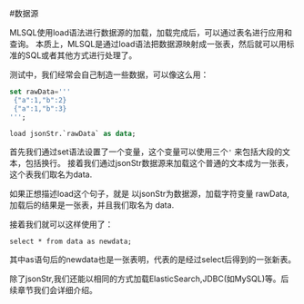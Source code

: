 #数据源

MLSQL使用load语法进行数据源的加载，加载完成后，可以通过表名进行应用和查询。
本质上，MLSQL是通过load语法把数据源映射成一张表，然后就可以用标准的SQL或者其他方式进行处理了。

测试中，我们经常会自己制造一些数据，可以像这么用：

```sql
set rawData=''' 
 {"a":1,"b":2}
 {"a":1,"b":3}
''';

load jsonStr.`rawData` as data;

```

首先我们通过set语法设置了一个变量，这个变量可以使用三个`'` 来包括大段的文本，包括换行。
接着我们通过jsonStr数据源来加载这个普通的文本成为一张表，这个表我们取名为data.

如果正想描述load这个句子，就是 以jsonStr为数据源，加载字符变量 rawData,加载后的结果是一张表，并且我们取名为
data.

接着我们就可以这样使用了：

```
select * from data as newdata;
```

其中as语句后的newdata也是一张表明，代表的是经过select后得到的一张新表。

除了jsonStr,我们还能以相同的方式加载ElasticSearch,JDBC(如MySQL)等。后续章节我们会详细介绍。

